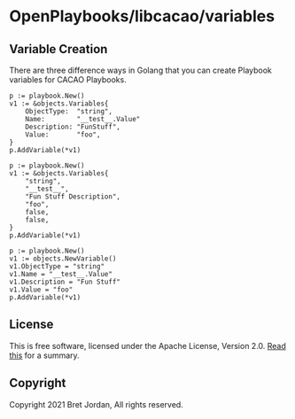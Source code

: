 # OpenPlaybooks/libcacao/variables


## Variable Creation

There are three difference ways in Golang that you can create Playbook variables
for CACAO Playbooks.

```
p := playbook.New()
v1 := &objects.Variables{
	ObjectType:  "string",
	Name:        "__test__.Value"
	Description: "FunStuff",
	Value:       "foo",
}
p.AddVariable(*v1)
```

```
p := playbook.New()
v1 := &objects.Variables{
	"string",
	"__test__",
	"Fun Stuff Description",
	"foo",
	false,
	false,
}
p.AddVariable(*v1)
```

```
p := playbook.New()
v1 := objects.NewVariable()
v1.ObjectType = "string"
v1.Name = "__test__.Value"
v1.Description = "Fun Stuff"
v1.Value = "foo"
p.AddVariable(*v1)
```

## License

This is free software, licensed under the Apache License, Version 2.0.
[Read this](https://tldrlegal.com/license/apache-license-2.0-(apache-2.0)) for
a summary.


## Copyright

Copyright 2021 Bret Jordan, All rights reserved.
